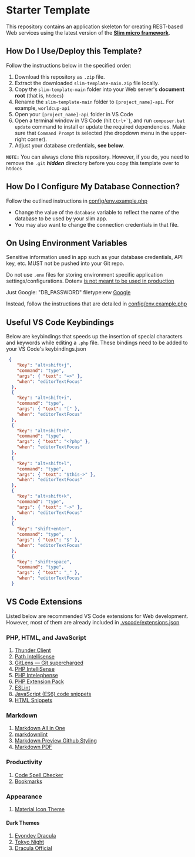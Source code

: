 # Starter Template

This repository contains an application skeleton for creating REST-based Web services using the latest version of the [**Slim micro framework**](https://www.slimframework.com/).

## How Do I Use/Deploy this Template?

Follow the instructions below in the specified order:

1. Download this repository as `.zip` file.
2. Extract the downloaded `slim-template-main.zip` file locally.
3. Copy the `slim-template-main` folder into your Web server's **document root** (that is, `htdocs`)
4. Rename the `slim-template-main` folder to `[project_name]-api`. For example, `worldcup-api`
5. Open your `[project_name]-api` folder in VS Code
6. Open a terminal window in VS Code (hit ``` Ctrl+` ```), and run `composer.bat update` command to install or update the required dependencies. Make sure that `Command Prompt` is selected (the dropdown menu in the upper-right corner).
7. Adjust your database credentials, **see below**.

**```NOTE:```** You can always clone this repository. However, if you do, you need to remove the ```.git``` ***hidden*** directory before you copy this template over to ```htdocs```

## How Do I Configure My Database Connection?

Follow the outlined instructions in [config/env.example.php](config/env.example.php)

* Change the value of the `database` variable to reflect the name of the database to be used by your slim app.
* You may also want to change the connection credentials in that file.

## On Using Environment Variables

Sensitive information used in app such as your database credentials, API key, etc. MUST not be pushed into your Git repo.

Do not use `.env` files for storing environment specific application settings/configurations. Dotenv [is not meant to be used in production](https://github.com/vlucas/phpdotenv/issues/76#issuecomment-87252126)

Just Google: "DB_PASSWORD" filetype:env [Google](https://www.google.ch/search?q=%22DB_PASSWORD%22+filetype:env)

Instead, follow the instructions that are detailed in [config/env.example.php](config/env.example.php)

## Useful VS Code Keybindings

Below are keybindings that speeds up the insertion of special characters and keywords while editing a `.php` file. These bindings need to be added to your VS Code's keybindings.json

```json
 {
    "key": "alt+shift+j",
    "command": "type",
    "args": { "text": "=>" },
    "when": "editorTextFocus"
  },
  {
    "key": "alt+shift+i",
    "command": "type",
    "args": { "text": "[" },
    "when": "editorTextFocus"
  },
  {
    "key": "alt+shift+h",
    "command": "type",
    "args": { "text": "<?php" },
    "when": "editorTextFocus"
  },
  {
    "key": "alt+shift+l",
    "command": "type",
    "args": { "text": "$this->" },
    "when": "editorTextFocus"
  },
  {
    "key": "alt+shift+k",
    "command": "type",
    "args": { "text": "->" },
    "when": "editorTextFocus"
  },
  {
    "key": "shift+enter",
    "command": "type",
    "args": { "text": "$" },
    "when": "editorTextFocus"
  },
  {
    "key": "shift+space",
    "command": "type",
    "args": { "text": "_" },
    "when": "editorTextFocus"
  }
  ```

## VS Code Extensions

Listed below are recommended VS Code extensions for Web development. However, most of them are already  included in [.vscode/extensions.json](.vscode/extensions.json)

### PHP, HTML, and JavaScript

1. [Thunder Client](https://marketplace.visualstudio.com/items?itemName=rangav.vscode-thunder-client)
2. [Path Intellisense](https://marketplace.visualstudio.com/items?itemName=christian-kohler.path-intellisense)
3. [GitLens — Git supercharged](https://marketplace.visualstudio.com/items?itemName=eamodio.gitlens)
4. [PHP IntelliSense](https://marketplace.visualstudio.com/items?itemName=zobo.php-intellisense)
5. [PHP Intelephense](https://marketplace.visualstudio.com/items?itemName=bmewburn.vscode-intelephense-client)
7. [PHP Extension Pack](https://marketplace.visualstudio.com/items?itemName=xdebug.php-pack)
8. [ESLint](https://marketplace.visualstudio.com/items?itemName=dbaeumer.vscode-eslint)
9. [JavaScript (ES6) code snippets](https://marketplace.visualstudio.com/items?itemName=xabikos.JavaScriptSnippets)
10. [HTML Snippets](https://marketplace.visualstudio.com/items?itemName=abusaidm.html-snippets)

### Markdown

1. [Markdown All in One](https://marketplace.visualstudio.com/items?itemName=yzhang.markdown-all-in-one)
2. [markdownlint](https://marketplace.visualstudio.com/items?itemName=DavidAnson.vscode-markdownlint)
3. [Markdown Preview Github Styling](https://marketplace.visualstudio.com/items?itemName=bierner.markdown-preview-github-styles)
4. [Markdown PDF](https://marketplace.visualstudio.com/items?itemName=yzane.markdown-pdf)

### Productivity

1. [Code Spell Checker](https://marketplace.visualstudio.com/items?itemName=streetsidesoftware.code-spell-checker)
2. [Bookmarks](https://marketplace.visualstudio.com/items?itemName=alefragnani.Bookmarks)

### Appearance

1. [Material Icon Theme](https://marketplace.visualstudio.com/items?itemName=PKief.material-icon-theme)

#### Dark Themes

1. [Evondev Dracula](https://marketplace.visualstudio.com/items?itemName=evondev.dracula-high-contrast)
2. [Tokyo Night](https://marketplace.visualstudio.com/items?itemName=enkia.tokyo-night)
3. [Dracula Official](https://marketplace.visualstudio.com/items?itemName=dracula-theme.theme-dracula)
